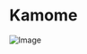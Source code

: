 # Kamome

![Image](https://github.com/user-attachments/assets/b8ea4c82-64fb-4a82-8160-6367215fff6f)
